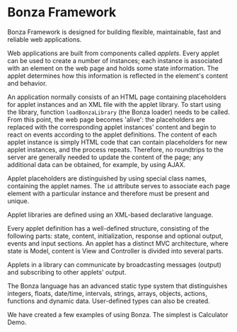 # Bonza Framework

Bonza Framework is designed for building flexible, maintainable, fast and reliable web applications. 

Web applications are built from components called _applets_. Every applet can be used to create a number of instances; each instance is associated with an element on the web page and holds some state information. The applet determines how this information is reflected in the element's content and behavior.

An application normally consists of an HTML page containing placeholders for applet instances and an XML file with the applet library. To start using the library, function `loadBonzaLibrary` (the Bonza loader) needs to be called. From this point, the web page becomes 'alive': the placeholders are replaced with the corresponding applet instances' content and begin to react on events according to the applet definitions. The content of each applet instance is simply HTML code that can contain placeholders for new applet instances, and the process repeats. Therefore, no roundtrips to the server are generally needed to update the content of the page; any additional data can be obtained, for example, by using AJAX.

Applet placeholders are distinguished by using special class names, containing the applet names. The `id` attribute serves to associate each page element with a particular instance and therefore must be present and unique.

Applet libraries are defined using an XML-based declarative language.

Every applet definition has a well-defined structure, consisting of the following parts: state, content, initialization, response and optional output, events and input sections. An applet has a distinct MVC architecture, where state is Model, content is View and Controller is divided into several parts. 

Applets in a library can communicate by broadcasting messages (output) and subscribing to other applets' output.

The Bonza language has an advanced static type system that distinguishes integers, floats, date/time, intervals, strings, arrays, objects, actions, functions and dynamic data. User-defined types can also be created.

We have created a few examples of using Bonza. The simplest is Calculator Demo.
